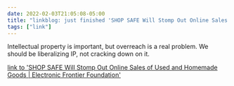 ```yaml
---
date: 2022-02-03T21:05:08-05:00
title: "linkblog: just finished 'SHOP SAFE Will Stomp Out Online Sales of Used and Homemade Goods | Electronic Frontier Foundation'"
tags: ["link"]
---
```

Intellectual property is important, but overreach is a real problem. We should be liberalizing IP, not cracking down on it.
 
[link to 'SHOP SAFE Will Stomp Out Online Sales of Used and Homemade Goods | Electronic Frontier Foundation'](https://www.eff.org/deeplinks/2022/02/shop-safe-will-stomp-out-online-sales-used-and-homemade-goods)
